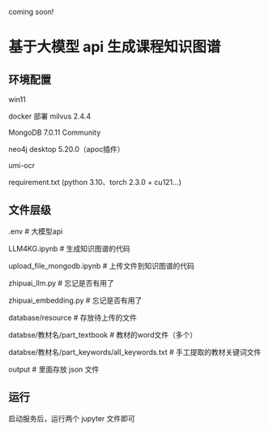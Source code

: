 coming soon!


# 基于大模型 api 生成课程知识图谱

## 环境配置
win11

docker 部署 milvus 2.4.4

MongoDB 7.0.11 Community

neo4j desktop 5.20.0（apoc插件）

umi-ocr

requirement.txt (python 3.10、torch 2.3.0 + cu121...)

## 文件层级
.env  # 大模型api

LLM4KG.ipynb  # 生成知识图谱的代码

upload_file_mongodb.ipynb  # 上传文件到知识图谱的代码

zhipuai_llm.py  # 忘记是否有用了

zhipuai_embedding.py  # 忘记是否有用了

database/resource  # 存放待上传的文件

databse/教材名/part_textbook  # 教材的word文件（多个）

databse/教材名/part_keywords/all_keywords.txt  # 手工提取的教材关键词文件

output  # 里面存放 json 文件

## 运行
启动服务后，运行两个 jupyter 文件即可
